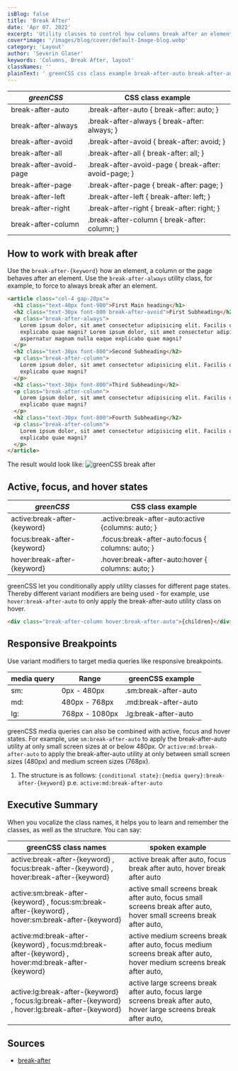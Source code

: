 ```yaml
---
isBlog: false
title: 'Break After'
date: 'Apr 07. 2022'
excerpt: 'Utility classes to control how columns break after an element.'
cover*image: '/images/blog/cover/default-Image-blog.webp'
category: 'Layout'
author: 'Severin Glaser'
keywords: 'Columns, Break After, layout'
classNames: ''
plainText: ' greenCSS css class example break-after-auto break-after-auto break-after: auto; break-after-always break-after-always break-after: always; break-after-avoid break-after-avoid break-after: avoid; break-after-all break-after-all break-after: all; break-after-avoid-page break-after-avoid-page break-after: avoid-page; break-after-page break-after-page break-after: page; break-after-left break-after-left break-after: left; break-after-right break-after-right break-after: right; break-after-column break-after-column break-after: column; how to work with break after use the `break-after keyword ` how an element a column or the page behaves after an element use the `break-after-always` utility class for example to force to always break after an element  the result would look like: ! greenCSS break after images docs layout break-after webp?style=centerme active focus and hover states greenCSS css class example active:break-after keyword active :break-after-auto:active columns: auto; focus:break-after keyword focus :break-after-auto:focus columns: auto; hover:break-after keyword hover :break-after-auto:hover columns: auto; greenCSS let you conditionally apply utility classes for different page states thereby different variant modifiers are being used for example use `hover:break-after-auto` to only apply the break-after-auto utility class on hover  responsive breakpoints use variant modifiers to target media queries like responsive breakpoints media query range greenCSS example sm: 0px 480px sm:break-after-auto md: 480px 768px md:break-after-auto lg: 768px 1080px lg:break-after-auto greenCSS media queries can also be combined with active focus and hover states for example use `sm:break-after-auto` to apply the break-after-auto utility at only small screen sizes at or below 480px or `active:md:break-after-auto` to apply the break-after-auto utility at only between small screen sizes 480px and medium screen sizes 768px 1 the structure is as follows: ` conditional state : media query :break-after keyword ` p e `active:md:break-after-auto` executive summary when you vocalize the class names it helps you to learn and remember the classes as well as the structure you can say: greenCSS class names spoken example active:break-after keyword focus:break-after keyword hover:break-after keyword active break after auto focus break after auto hover break after auto active:sm:break-after keyword focus:sm:break-after keyword hover:sm:break-after keyword active small screens break after auto focus small screens break after auto hover small screens break after auto active:md:break-after keyword focus:md:break-after keyword hover:md:break-after keyword active medium screens break after auto focus medium screens break after auto hover medium screens break after auto active:lg:break-after keyword focus:lg:break-after keyword hover:lg:break-after keyword active large screens break after auto focus large screens break after auto hover large screens break after auto sources break-after https: developer mozilla org en-us docs web css break-after '
---
```


| _greenCSS_             | CSS class example                                    |
| ---------------------- | ---------------------------------------------------- |
| break-after-auto       | .break-after-auto { break-after: auto; }             |
| break-after-always     | .break-after-always { break-after: always; }         |
| break-after-avoid      | .break-after-avoid { break-after: avoid; }           |
| break-after-all        | .break-after-all { break-after: all; }               |
| break-after-avoid-page | .break-after-avoid-page { break-after: avoid-page; } |
| break-after-page       | .break-after-page { break-after: page; }             |
| break-after-left       | .break-after-left { break-after: left; }             |
| break-after-right      | .break-after-right { break-after: right; }           |
| break-after-column     | .break-after-column { break-after: column; }         |

## How to work with break after

Use the `break-after-{keyword}` how an element, a column or the page behaves after an element. Use the `break-after-always` utility class, for example, to force to always break after an element.

```html
<article class="col-4 gap-20px">
  <h1 class="text-40px font-900">First Main heading</h1>
  <h2 class="text-30px font-800 break-after-avoid">First Subheading</h2>
  <p class="break-after-always">
    Lorem ipsum dolor, sit amet consectetur adipisicing elit. Facilis quod porro ducimus aspernatur magnam nulla eaque
    explicabo quae magni? Lorem ipsum dolor, sit amet consectetur adipisicing elit. Facilis quod porro ducimus
    aspernatur magnam nulla eaque explicabo quae magni?
  </p>
  <h2 class="text-30px font-800">Second Subheading</h2>
  <p class="break-after-column">
    Lorem ipsum dolor, sit amet consectetur adipisicing elit. Facilis quod porro ducimus aspernatur magnam nulla eaque
    explicabo quae magni?
  </p>
  <h2 class="text-30px font-800">Third Subheading</h2>
  <p class="break-after-column">
    Lorem ipsum dolor, sit amet consectetur adipisicing elit. Facilis quod porro ducimus aspernatur magnam nulla eaque
    explicabo quae magni?
  </p>
  <h2 class="text-30px font-800">Fourth Subheading</h2>
  <p class="break-after-column">
    Lorem ipsum dolor, sit amet consectetur adipisicing elit. Facilis quod porro ducimus aspernatur magnam nulla eaque
    explicabo quae magni?
  </p>
</article>
```

The result would look like:
![greenCSS break after](/images/docs/layout/break-after.webp?style=centerme)

## Active, focus, and hover states

| _greenCSS_                   | CSS class example                                  |
| ---------------------------- | -------------------------------------------------- |
| active:break-after-{keyword} | .active\:break-after-auto:active {columns: auto; } |
| focus:break-after-{keyword}  | .focus\:break-after-auto:focus { columns: auto; }  |
| hover:break-after-{keyword}  | .hover\:break-after-auto:hover { columns: auto; }  |

greenCSS let you conditionally apply utility classes for different page states. Thereby different variant modifiers are being used - for example, use `hover:break-after-auto` to only apply the break-after-auto utility class on hover.

```html
<div class="break-after-column hover:break-after-auto">{children}</div>
```

## Responsive Breakpoints

Use variant modifiers to target media queries like responsive breakpoints.

| media query | Range          | greenCSS example     |
| ----------- | -------------- | -------------------- |
| sm:         | 0px - 480px    | .sm:break-after-auto |
| md:         | 480px - 768px  | .md:break-after-auto |
| lg:         | 768px - 1080px | .lg:break-after-auto |

greenCSS media queries can also be combined with active, focus and hover states. For example, use `sm:break-after-auto` to apply the break-after-auto utility at only small screen sizes at or below 480px. Or `active:md:break-after-auto` to apply the break-after-auto utility at only between small screen sizes (480px) and medium screen sizes (768px).

1. The structure is as follows: `{conditional state}:{media query}:break-after-{keyword}` p.e. `active:md:break-after-auto`

## Executive Summary

When you vocalize the class names, it helps you to learn and remember the classes, as well as the structure. You can say:

| greenCSS class names                                                                              | spoken example                                                                                                        |
| ------------------------------------------------------------------------------------------------- | --------------------------------------------------------------------------------------------------------------------- |
| active:break-after-{keyword} , focus:break-after-{keyword} , hover:break-after-{keyword}          | active break after auto, focus break after auto, hover break after auto                                               |
| active:sm:break-after-{keyword} , focus:sm:break-after-{keyword} , hover:sm:break-after-{keyword} | active small screens break after auto, focus small screens break after auto, hover small screens break after auto,    |
| active:md:break-after-{keyword} , focus:md:break-after-{keyword} , hover:md:break-after-{keyword} | active medium screens break after auto, focus medium screens break after auto, hover medium screens break after auto, |
| active:lg:break-after-{keyword} , focus:lg:break-after-{keyword} , hover:lg:break-after-{keyword} | active large screens break after auto, focus large screens break after auto, hover large screens break after auto,    |

## Sources

- [break-after](https://developer.mozilla.org/en-US/docs/Web/CSS/break-after)
